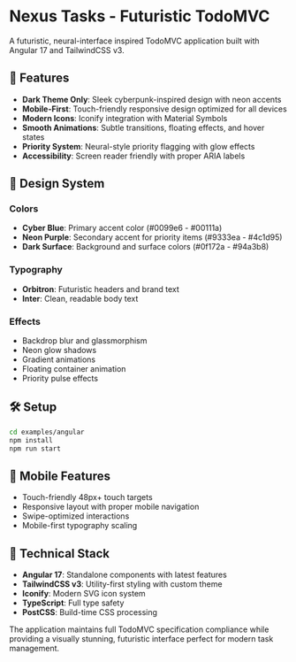 # Nexus Tasks - Futuristic TodoMVC

A futuristic, neural-interface inspired TodoMVC application built with Angular 17 and TailwindCSS v3.

## 🚀 Features

- **Dark Theme Only**: Sleek cyberpunk-inspired design with neon accents
- **Mobile-First**: Touch-friendly responsive design optimized for all devices
- **Modern Icons**: Iconify integration with Material Symbols
- **Smooth Animations**: Subtle transitions, floating effects, and hover states
- **Priority System**: Neural-style priority flagging with glow effects
- **Accessibility**: Screen reader friendly with proper ARIA labels

## 🎨 Design System

### Colors
- **Cyber Blue**: Primary accent color (#0099e6 - #00111a)
- **Neon Purple**: Secondary accent for priority items (#9333ea - #4c1d95)
- **Dark Surface**: Background and surface colors (#0f172a - #94a3b8)

### Typography
- **Orbitron**: Futuristic headers and brand text
- **Inter**: Clean, readable body text

### Effects
- Backdrop blur and glassmorphism
- Neon glow shadows
- Gradient animations
- Floating container animation
- Priority pulse effects

## 🛠 Setup

```bash
cd examples/angular
npm install
npm run start
```

## 📱 Mobile Features

- Touch-friendly 48px+ touch targets
- Responsive layout with proper mobile navigation
- Swipe-optimized interactions
- Mobile-first typography scaling

## 🔧 Technical Stack

- **Angular 17**: Standalone components with latest features
- **TailwindCSS v3**: Utility-first styling with custom theme
- **Iconify**: Modern SVG icon system
- **TypeScript**: Full type safety
- **PostCSS**: Build-time CSS processing

The application maintains full TodoMVC specification compliance while providing a visually stunning, futuristic interface perfect for modern task management.